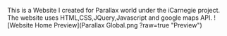 This is a Website I created for Parallax world under the iCarnegie project. 
The website uses HTML,CSS,JQuery,Javascript and google maps API.
![Website Home Preview](Parallax Global.png ?raw=true "Preview")
 
